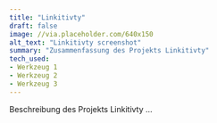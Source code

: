 ```yaml
---
title: "Linkitivty"
draft: false
image: //via.placeholder.com/640x150
alt_text: "Linkitivty screenshot"
summary: "Zusammenfassung des Projekts Linkitivty"
tech_used:
- Werkzeug 1
- Werkzeug 2
- Werkzeug 3
---
```


Beschreibung des Projekts Linkitivty …
